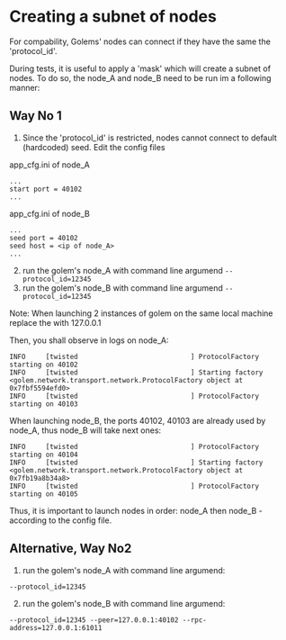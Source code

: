 # Creating a subnet of nodes

For compability, Golems' nodes can connect if they have the same the 'protocol_id'.

During tests, it is useful to apply a 'mask' which will create a subnet of nodes.
To do so, the node_A and node_B need to be run im a following manner:

## Way No 1

1) Since the 'protocol_id' is restricted, nodes cannot connect to default (hardcoded) seed.
Edit the config files 


app_cfg.ini of node_A 
```
...
start port = 40102
...
```

app_cfg.ini of node_B
```
...
seed port = 40102
seed host = <ip of node_A>
...
```

2) run the golem's node_A with command line argumend `--protocol_id=12345`
3) run the golem's node_B with command line argumend `--protocol_id=12345`


Note: 
When launching 2 instances of golem on the same local machine replace the <ip of node_A> with 127.0.0.1

Then, you shall observe in logs on node_A:

```
INFO     [twisted                            ] ProtocolFactory starting on 40102 
INFO     [twisted                            ] Starting factory <golem.network.transport.network.ProtocolFactory object at 0x7fbf5594efd0> 
INFO     [twisted                            ] ProtocolFactory starting on 40103 
```
When launching node_B, the ports 40102, 40103 are already used by node_A, thus node_B will take next ones:
```
INFO     [twisted                            ] ProtocolFactory starting on 40104 
INFO     [twisted                            ] Starting factory <golem.network.transport.network.ProtocolFactory object at 0x7fb19a8b34a8> 
INFO     [twisted                            ] ProtocolFactory starting on 40105 
```
Thus, it is important to launch nodes in order: node_A then node_B - according to the config file.

## Alternative, Way No2

1) run the golem's node_A with command line argumend:

 `--protocol_id=12345`

2) run the golem's node_B with command line argumend:

 `--protocol_id=12345 --peer=127.0.0.1:40102 --rpc-address=127.0.0.1:61011`